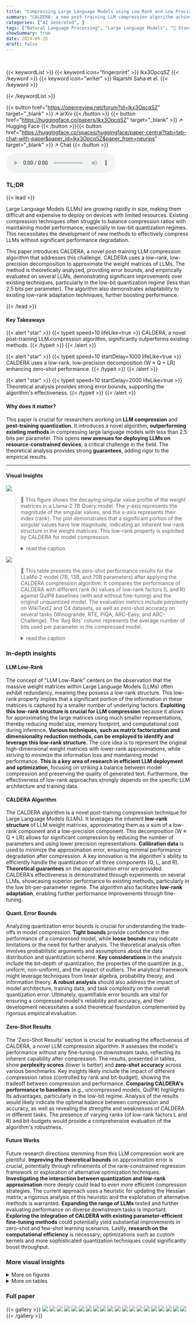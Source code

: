 ```yaml
---
title: "Compressing Large Language Models using Low Rank and Low Precision Decomposition"
summary: "CALDERA: a new post-training LLM compression algorithm achieving state-of-the-art zero-shot performance using low-rank, low-precision decomposition."
categories: ["AI Generated", ]
tags: ["Natural Language Processing", "Large Language Models", "🏢 Stanford University",]
showSummary: true
date: 2024-09-26
draft: false
---
```


<br>

{{< keywordList >}}
{{< keyword icon="fingerprint" >}} lkx3OpcqSZ {{< /keyword >}}
{{< keyword icon="writer" >}} Rajarshi Saha et el. {{< /keyword >}}
 
{{< /keywordList >}}

{{< button href="https://openreview.net/forum?id=lkx3OpcqSZ" target="_blank" >}}
↗ arXiv
{{< /button >}}
{{< button href="https://huggingface.co/papers/lkx3OpcqSZ" target="_blank" >}}
↗ Hugging Face
{{< /button >}}{{< button href="https://huggingface.co/spaces/huggingface/paper-central?tab=tab-chat-with-paper&paper_id=lkx3OpcqSZ&paper_from=neurips" target="_blank" >}}
↗ Chat
{{< /button >}}




<audio controls>
    <source src="https://ai-paper-reviewer.com/lkx3OpcqSZ/podcast.wav" type="audio/wav">
    Your browser does not support the audio element.
</audio>


### TL;DR


{{< lead >}}

Large Language Models (LLMs) are growing rapidly in size, making them difficult and expensive to deploy on devices with limited resources.  Existing compression techniques often struggle to balance compression ratios with maintaining model performance, especially in low-bit quantization regimes. This necessitates the development of new methods to effectively compress LLMs without significant performance degradation. 

This paper introduces CALDERA, a novel post-training LLM compression algorithm that addresses this challenge. CALDERA uses a low-rank, low-precision decomposition to approximate the weight matrices of LLMs.  The method is theoretically analyzed, providing error bounds, and empirically evaluated on several LLMs, demonstrating significant improvements over existing techniques, particularly in the low-bit quantization regime (less than 2.5 bits per parameter).  The algorithm also demonstrates adaptability to existing low-rank adaptation techniques, further boosting performance.

{{< /lead >}}


#### Key Takeaways

{{< alert "star" >}}
{{< typeit speed=10 lifeLike=true >}} CALDERA, a novel post-training LLM compression algorithm, significantly outperforms existing methods. {{< /typeit >}}
{{< /alert >}}

{{< alert "star" >}}
{{< typeit speed=10 startDelay=1000 lifeLike=true >}} CALDERA uses a low-rank, low-precision decomposition (W ≈ Q + LR) enhancing zero-shot performance. {{< /typeit >}}
{{< /alert >}}

{{< alert "star" >}}
{{< typeit speed=10 startDelay=2000 lifeLike=true >}} Theoretical analysis provides strong error bounds, supporting the algorithm's effectiveness. {{< /typeit >}}
{{< /alert >}}

#### Why does it matter?
This paper is crucial for researchers working on **LLM compression** and **post-training quantization**.  It introduces a novel algorithm, **outperforming existing methods** in compressing large language models with less than 2.5 bits per parameter. This opens **new avenues for deploying LLMs on resource-constrained devices**, a critical challenge in the field. The theoretical analysis provides strong **guarantees**, adding rigor to the empirical results.

------
#### Visual Insights



![](https://ai-paper-reviewer.com/lkx3OpcqSZ/figures_1_1.jpg)

> 🔼 This figure shows the decaying singular value profile of the weight matrices in a Llama-2 7B Query model.  The y-axis represents the magnitude of the singular values, and the x-axis represents their index (rank).  The plot demonstrates that a significant portion of the singular values have low magnitude, indicating an inherent low-rank structure in the weight matrices. This low-rank property is exploited by CALDERA for model compression.
> <details>
> <summary>read the caption</summary>
> Figure 1: Decaying spectrum of weight matrices (aka, 'approximate low-rank')
> </details>





![](https://ai-paper-reviewer.com/lkx3OpcqSZ/tables_7_1.jpg)

> 🔼 This table presents the zero-shot performance results for the LLaMa-2 model (7B, 13B, and 70B parameters) after applying the CALDERA compression algorithm.  It compares the performance of CALDERA with different rank (k) values of low-rank factors (L and R) against QuIP# baselines (with and without fine-tuning) and the original unquantized model. The evaluation metrics include perplexity on WikiText2 and C4 datasets, as well as zero-shot accuracy on several tasks (Winogrande, RTE, PiQA, ARC-Easy, and ARC-Challenge).  The 'Avg Bits' column represents the average number of bits used per parameter in the compressed model.
> <details>
> <summary>read the caption</summary>
> Table 1: Zero-shot perplexities (denoted by ↓) and accuracies (↑) for LLaMa-2. BQ = 2 bits throughout.
> </details>





### In-depth insights


#### LLM Low-Rank
The concept of "LLM Low-Rank" centers on the observation that the massive weight matrices within Large Language Models (LLMs) often exhibit redundancy, meaning they possess a low-rank structure. This low-rank property implies that a significant portion of the information in these matrices is captured by a smaller number of underlying factors.  **Exploiting this low-rank structure is crucial for LLM compression** because it allows for approximating the large matrices using much smaller representations, thereby reducing model size, memory footprint, and computational cost during inference.  **Various techniques, such as matrix factorization and dimensionality reduction methods, can be employed to identify and leverage this low-rank structure.**  The core idea is to represent the original high-dimensional weight matrices with lower-rank approximations, while striving to minimize the information loss and maintaining model performance.  **This is a key area of research in efficient LLM deployment and optimization**, focusing on striking a balance between model compression and preserving the quality of generated text.  Furthermore, the effectiveness of low-rank approaches strongly depends on the specific LLM architecture and training data.

#### CALDERA Algorithm
The CALDERA algorithm is a novel post-training compression technique for Large Language Models (LLMs).  It leverages the inherent **low-rank structure** of LLM weight matrices, approximating them as a sum of a low-rank component and a low-precision component. This decomposition (W ≈ Q + LR) allows for significant compression by reducing the number of parameters and using lower precision representations. **Calibration data** is used to minimize the approximation error, ensuring minimal performance degradation after compression.  A key innovation is the algorithm's ability to efficiently handle the quantization of all three components (Q, L, and R).  **Theoretical guarantees** on the approximation error are provided.  CALDERA's effectiveness is demonstrated through experiments on several LLMs, showcasing superior performance to existing methods, particularly in the low bit-per-parameter regime.  The algorithm also facilitates **low-rank adaptation**, enabling further performance improvements through fine-tuning.

#### Quant. Error Bounds
Analyzing quantization error bounds is crucial for understanding the trade-offs in model compression.  **Tight bounds** provide confidence in the performance of a compressed model, while **loose bounds** may indicate limitations or the need for further analysis.  The theoretical analysis often involves probabilistic arguments and assumptions about the data distribution and quantization scheme.  **Key considerations** in the analysis include the bit-depth of quantization, the properties of the quantizer (e.g., uniform, non-uniform), and the impact of outliers.  The analytical framework might leverage techniques from linear algebra, probability theory, and information theory.   **A robust analysis** should also address the impact of model architecture, training data, and task complexity on the overall quantization error.  Ultimately, quantifiable error bounds are vital for ensuring a compressed model's reliability and accuracy, and their development necessitates a solid theoretical foundation complemented by rigorous empirical evaluation.

#### Zero-Shot Results
The 'Zero-Shot Results' section is crucial for evaluating the effectiveness of CALDERA, a novel LLM compression algorithm.  It assesses the model's performance without any fine-tuning on downstream tasks, reflecting its inherent capability after compression.  The results, presented in tables, show **perplexity scores** (lower is better) and **zero-shot accuracy** across various benchmarks.  Key insights likely include the impact of different compression ratios (controlled by rank and bit-budget), showing the tradeoff between compression and performance.  **Comparing CALDERA's performance to baselines** (e.g., uncompressed models, QuIP#) highlights its advantages, particularly in the low-bit regime.  Analysis of the results would likely indicate the optimal balance between compression and accuracy, as well as revealing the strengths and weaknesses of CALDERA in different tasks.  The presence of varying ranks (of low-rank factors L and R) and bit-budgets would provide a comprehensive evaluation of the algorithm's robustness.

#### Future Works
Future research directions stemming from this LLM compression work are plentiful.  **Improving the theoretical bounds** on approximation error is crucial, potentially through refinements of the rank-constrained regression framework or exploration of alternative optimization techniques.  **Investigating the interaction between quantization and low-rank approximation** more deeply could lead to even more efficient compression strategies.  The current approach uses a heuristic for updating the Hessian matrix; a rigorous analysis of this heuristic and the exploration of alternative methods is warranted.  **Expanding the range of LLMs** tested and further evaluating performance on diverse downstream tasks is important. **Exploring the integration of CALDERA with existing parameter-efficient fine-tuning methods** could potentially yield substantial improvements in zero-shot and few-shot learning scenarios. Lastly, **research on the computational efficiency** is necessary; optimizations such as custom kernels and more sophisticated quantization techniques could significantly boost throughput.


### More visual insights

<details>
<summary>More on figures
</summary>


![](https://ai-paper-reviewer.com/lkx3OpcqSZ/figures_1_2.jpg)

> 🔼 The figure shows how CALDERA decomposes a full-precision weight matrix (W) into three components: a low-rank component (LR) and a backbone (Q). The low-rank component captures the most significant singular values of the matrix with higher precision (using BL and BR bits), while the backbone captures the remaining, less significant singular values with lower precision (BQ bits). This decomposition allows for flexible precision settings and compression of the model.
> <details>
> <summary>read the caption</summary>
> Figure 2: CALDERA decomposes a full-precision weight matrix into a low-rank component (LR), which captures the contribution of the top singular values using BL, BR bits, and Q for the trailing singular values with BQ bits, enabling flexible precision settings for each component. Typically, BQ < BL, BR.
> </details>



![](https://ai-paper-reviewer.com/lkx3OpcqSZ/figures_27_1.jpg)

> 🔼 This figure shows the relative Frobenius norm error per iteration for several variants of the CALDERA algorithm and the QuIP# algorithm.  Different lines represent different configurations of CALDERA (e.g., 4-bit factors, 16-bit factors, with/without Hessian update, with/without randomized Hadamard transform). The results show the convergence behavior of the various methods for different low-rank sizes (64, 128, and 256).
> <details>
> <summary>read the caption</summary>
> Figure 3: Relative data-aware Frobenius norm error per iteration of CALDERA for selected matrices of LLaMa-2 7B layer 25. For all experiments, the bit precision of Q is 2, and the calibration dataset is the same as used in §5. The first iteration of CALDERA with the Hessian update is omitted, as it has a large error, inhibiting plot readability.
> </details>



![](https://ai-paper-reviewer.com/lkx3OpcqSZ/figures_28_1.jpg)

> 🔼 This figure shows the convergence of the LPLRFACTORIZE algorithm for two weight matrices in the 25th layer of the LLaMa-2 7B model.  The plots illustrate the relative data-aware Frobenius norm error at each iteration of the algorithm, for different target ranks (64, 128, 256). The randomized Hadamard transform was applied to the weight matrices before factorization, and both low-rank factors were quantized to 4 bits using an E8 lattice quantizer.  The figure demonstrates that the alternating minimization steps in the algorithm effectively reduce the approximation error, although the degree of improvement varies depending on the weight matrix and the target rank.
> <details>
> <summary>read the caption</summary>
> Figure 4: Relative data-aware Frobenius norm error per iteration of LPLRFACTORIZE, for the decomposition W ≈ LR, for two matrices in LLaMa-2 7B layer 25.
> </details>



</details>




<details>
<summary>More on tables
</summary>


![](https://ai-paper-reviewer.com/lkx3OpcqSZ/tables_7_2.jpg)
> 🔼 This table presents the results of zero-shot evaluations on the LLaMa-3 8B model after applying different compression methods.  It compares CALDERA with different rank values (64, 128, 256) and bit configurations for low-rank factors (4-bit and 16-bit) against QuIP# (without fine-tuning) and the uncompressed baseline.  The evaluation metrics include perplexity on Wiki2 and C4 datasets, and zero-shot accuracy on Winogrande, RTE, PiQA, ArcE, and ArcC tasks. Lower perplexity values and higher accuracy percentages indicate better performance.
> <details>
> <summary>read the caption</summary>
> Table 2: Zero-shot perplexities (denoted by ↓) and accuracies (↑) for LLaMa-3 8B. BQ = 2 bits throughout.
> </details>

![](https://ai-paper-reviewer.com/lkx3OpcqSZ/tables_8_1.jpg)
> 🔼 The table presents zero-shot perplexity and accuracy results on various tasks for Llama-2 7B model after applying CALDERA with different parameter settings.  It compares the results to QuIP# baselines with and without fine-tuning, and also shows unquantized results. It highlights the impact of varying target rank, bit precision of low rank factors, and whether or not randomized Hadamard transform parameter fine-tuning is employed.  Lower perplexity is better; higher accuracy is better.
> <details>
> <summary>read the caption</summary>
> Table 3: Zero-shot perplexities and accuracies for LLaMa-2 7B, with end-to-end fine-tuning of randomized Hadamard transform parameters. BQ = 2 bits throughout. *See Footnote 1.
> </details>

![](https://ai-paper-reviewer.com/lkx3OpcqSZ/tables_8_2.jpg)
> 🔼 This table presents the results of zero-shot experiments conducted on the LLaMa-3 8B model.  The experiments involved quantizing the model using different configurations of the CALDERA algorithm, varying the rank of the low-rank factors (L and R) and their bit precision.  The table reports perplexity scores (lower is better) and zero-shot accuracies (higher is better) on several downstream tasks, including language modeling (Wiki2 and C4) and commonsense reasoning (Winogrande, RTE, PiQA, ArcE, ArcC).  Results for QuIP# (without fine-tuning) are included for comparison, demonstrating the effectiveness of CALDERA's low-rank and low-precision approach.
> <details>
> <summary>read the caption</summary>
> Table 2: Zero-shot perplexities (denoted by ↓) and accuracies (↑) for LLaMa-3 8B. BQ = 2 bits throughout.
> </details>

![](https://ai-paper-reviewer.com/lkx3OpcqSZ/tables_9_1.jpg)
> 🔼 The table presents the results of zero-shot experiments on the LLaMa-2 model (7B, 13B, and 70B parameters) after applying the CALDERA algorithm with different compression parameters.  It compares CALDERA's performance against QuIP# (without fine-tuning) as a baseline. The metrics used include perplexity on the Wiki2 and C4 datasets, and zero-shot accuracy on Winogrande, RTE, PiQA, ARC-Easy, and ARC-Challenge datasets.  The table shows perplexity (lower is better) and accuracy (higher is better) for various model sizes and hyperparameter settings (rank and bit budget for the low-rank components).
> <details>
> <summary>read the caption</summary>
> Table 1: Zero-shot perplexities (denoted by ↓) and accuracies (↑) for LLaMa-2. BQ = 2 bits throughout.
> </details>

![](https://ai-paper-reviewer.com/lkx3OpcqSZ/tables_9_2.jpg)
> 🔼 This table presents the throughput, measured in tokens per second, for different LLM compression methods using an NVIDIA A10G GPU. The throughput is compared for the uncompressed LLMs (Llama-2 7B and 70B),  CALDERA with different rank and bit-depth configurations, and QuIP#.  The batch size and sequence length are fixed at 1, and the number of bits for the backbone (Q) is consistently 2 for all experiments.
> <details>
> <summary>read the caption</summary>
> Table 6: Throughputs for meta-llama/Llama-2-{7,70}b-hf on an NVIDIA A10G GPU for a batch size and sequence length of 1 (Bq = 2 for all rows)
> </details>

![](https://ai-paper-reviewer.com/lkx3OpcqSZ/tables_14_1.jpg)
> 🔼 This table presents the zero-shot perplexity and accuracy results for the LLaMa-2 model (7B, 13B, and 70B parameters) compressed using CALDERA.  It shows the impact of different parameters (rank, bit-budget) on the performance of the compressed model compared to QuIP# (with and without fine-tuning).  Lower perplexity indicates better performance. The results are reported for the Wiki2 and C4 datasets, as well as for Winogrande, RTE, PiQA, ARC-Easy, and ARC-Challenge tasks.
> <details>
> <summary>read the caption</summary>
> Table 1: Zero-shot perplexities (denoted by ↓) and accuracies (↑) for LLaMa-2. BQ = 2 bits throughout.
> </details>

![](https://ai-paper-reviewer.com/lkx3OpcqSZ/tables_26_1.jpg)
> 🔼 This table shows the hyperparameter settings used for low-rank adaptation fine-tuning experiments.  It details the dataset used, block size, batch size (per device), gradient accumulation steps, number of epochs, learning rate, weight decay, learning rate scheduler, and warmup steps for three different tasks: Wikitext2, RTE, and Winogrande. The asterisk indicates that additional details are available elsewhere in the paper.
> <details>
> <summary>read the caption</summary>
> Table 8: Hyperparameter settings for low-rank adaptation*. Batch size refers to the per-device batch size. All fine-tuning experiments are parallelized across four GPUs.
> </details>

![](https://ai-paper-reviewer.com/lkx3OpcqSZ/tables_28_1.jpg)
> 🔼 This table shows the performance comparison between CALDERA and QuIP# methods on Mistral 7B model for various tasks.  The performance metrics include perplexity scores on WikiText2 and C4 datasets, and zero-shot accuracies on Winograd Schema Challenge, Physical Interaction Question Answering, ARC-Easy, and ARC-Challenge datasets.  Both methods use calibration datasets from HuggingFace and have 2-bit quantization for the backbone. However, CALDERA further uses 4-bit quantization for low-rank factors. The table demonstrates that CALDERA achieves lower perplexity and generally higher accuracies than QuIP#.
> <details>
> <summary>read the caption</summary>
> Table 9: Evaluations of Wikitext2 and C4 perplexities, as well as percent accuracies on some common language modeling benchmarks, on CALDERA-compressed Mistral 7B. All quantizations use calibration datasets released on Huggingface by the authors of QuIP#. BQ = 2 bits throughout, and BL = BR = 4 bits where low-rank factors are present. For fairness of comparison, QuIP# numbers reported do not include RHT finetuning.
> </details>

</details>




### Full paper

{{< gallery >}}
<img src="https://ai-paper-reviewer.com/lkx3OpcqSZ/1.png" class="grid-w50 md:grid-w33 xl:grid-w25" />
<img src="https://ai-paper-reviewer.com/lkx3OpcqSZ/2.png" class="grid-w50 md:grid-w33 xl:grid-w25" />
<img src="https://ai-paper-reviewer.com/lkx3OpcqSZ/3.png" class="grid-w50 md:grid-w33 xl:grid-w25" />
<img src="https://ai-paper-reviewer.com/lkx3OpcqSZ/4.png" class="grid-w50 md:grid-w33 xl:grid-w25" />
<img src="https://ai-paper-reviewer.com/lkx3OpcqSZ/5.png" class="grid-w50 md:grid-w33 xl:grid-w25" />
<img src="https://ai-paper-reviewer.com/lkx3OpcqSZ/6.png" class="grid-w50 md:grid-w33 xl:grid-w25" />
<img src="https://ai-paper-reviewer.com/lkx3OpcqSZ/7.png" class="grid-w50 md:grid-w33 xl:grid-w25" />
<img src="https://ai-paper-reviewer.com/lkx3OpcqSZ/8.png" class="grid-w50 md:grid-w33 xl:grid-w25" />
<img src="https://ai-paper-reviewer.com/lkx3OpcqSZ/9.png" class="grid-w50 md:grid-w33 xl:grid-w25" />
<img src="https://ai-paper-reviewer.com/lkx3OpcqSZ/10.png" class="grid-w50 md:grid-w33 xl:grid-w25" />
<img src="https://ai-paper-reviewer.com/lkx3OpcqSZ/11.png" class="grid-w50 md:grid-w33 xl:grid-w25" />
<img src="https://ai-paper-reviewer.com/lkx3OpcqSZ/12.png" class="grid-w50 md:grid-w33 xl:grid-w25" />
<img src="https://ai-paper-reviewer.com/lkx3OpcqSZ/13.png" class="grid-w50 md:grid-w33 xl:grid-w25" />
<img src="https://ai-paper-reviewer.com/lkx3OpcqSZ/14.png" class="grid-w50 md:grid-w33 xl:grid-w25" />
<img src="https://ai-paper-reviewer.com/lkx3OpcqSZ/15.png" class="grid-w50 md:grid-w33 xl:grid-w25" />
<img src="https://ai-paper-reviewer.com/lkx3OpcqSZ/16.png" class="grid-w50 md:grid-w33 xl:grid-w25" />
<img src="https://ai-paper-reviewer.com/lkx3OpcqSZ/17.png" class="grid-w50 md:grid-w33 xl:grid-w25" />
<img src="https://ai-paper-reviewer.com/lkx3OpcqSZ/18.png" class="grid-w50 md:grid-w33 xl:grid-w25" />
<img src="https://ai-paper-reviewer.com/lkx3OpcqSZ/19.png" class="grid-w50 md:grid-w33 xl:grid-w25" />
<img src="https://ai-paper-reviewer.com/lkx3OpcqSZ/20.png" class="grid-w50 md:grid-w33 xl:grid-w25" />
{{< /gallery >}}